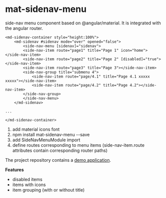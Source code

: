 # mat-sidenav-menu

side-nav menu component based on @angular/material.
It is integrated with the angular router.

    <md-sidenav-container style="height:100%">
        <md-sidenav #sidenav mode="over" opened="false">
            <side-nav-menu [sidenav]="sidenav">
            <side-nav-item route="page1" title="Page 1" icon="home"></side-nav-item>
            <side-nav-item route="page2" title="Page 2" [disabled]="true"></side-nav-item>
            <side-nav-item route="page3" title="Page 3"></side-nav-item>
            <side-nav-group title="submenu 4">
                <side-nav-item route="page/4.1" title="Page 4.1 xxxxx xxxxx"></side-nav-item>
                <side-nav-item route="page/4.2" title="Page 4.2"></side-nav-item>
            </side-nav-group>
            </side-nav-menu>
        </md-sidenav>
    
    ...

    </md-sidenav-container>

1. add material icons font
2. npm install mat-sidenav-menu --save
3. add SideNavMenuModule import
4. define routes corresponding to menu items (side-nav-item.route attributes contain corresponding router paths)

The project repository contains a [demo application](https://github.com/mduriancik/mat-sidenav-menu/tree/master/src/app).

__Features__

* disabled items
* items with icons
* item grouping (with or without title)
